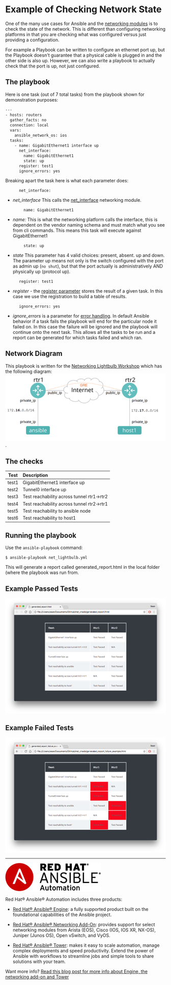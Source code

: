 # Example of Checking Network State
One of the many use cases for Ansible and the [networking modules](http://docs.ansible.com/ansible/latest/list_of_network_modules.html) is to check the state of the network.  This is different than configuring networking platforms in that you are checking what was configured versus just providing a configuration.  

For example a Playbook can  be written to configure an ethernet port up, but the Playbook doesn't guarantee that a physical cable is plugged in and the other side is also up.  However, we can also write a playbook to actually check that the port is up, not just configured.

## The playbook
Here is one task (out of 7 total tasks) from the playbook shown for demonstration purposes:

```
---
- hosts: routers
  gather_facts: no
  connection: local
  vars:
    ansible_network_os: ios
  tasks:
    - name: GigabitEthernet1 interface up
      net_interface:
        name: GigabitEthernet1
        state: up
      register: test1
      ignore_errors: yes
```

Breaking apart the task here is what each parameter does:

```
      net_interface:
```
- *net_interface* This calls the [net_interface](https://docs.ansible.com/ansible/latest/net_interface_module.html) networking module.
```
        name: GigabitEthernet1
```
- *name:* This is what the networking platform calls the interface, this is dependent on the vendor naming schema and must match what you see from cli commands.  This means this task will execute against GigabitEthernet1
```
        state: up
```
- *state* This parameter has 4 valid choices: present, absent. up and down.  The parameter up means not only is the switch configured with the port as admin up (`no shut`), but that the port actually is administratively AND physically up (protocol up).
```
      register: test1
```
- *register* - the [register parameter](http://docs.ansible.com/ansible/latest/playbooks_conditionals.html#register-variables)  stores the result of a given task.  In this case we use the registration to build a table of results.  
```
      ignore_errors: yes
```
- *ignore_errors* is a parameter for [error handling](http://docs.ansible.com/ansible/latest/playbooks_error_handling.html).  In default Ansible behavior if a task fails the playbook will end for the particular node it failed on.  In this case the failure will be ignored and the playbook will continue onto the next task.  This allows all the tasks to be run and a report can be generated for which tasks failed and which ran.

## Network Diagram
This playbook is written for the [Networking Lightbulb Workshop](https://github.com/network-automation/lightbulb/) which has the following diagram:
![network digram](diagram.png).

## The checks
| Test       | Description                                  |
| ---------- |:---------------------------------------------|
| test1      | GigabitEthernet1 interface up                |
| test2      | Tunnel0 interface up                         |
| test3      | Test reachability across tunnel rtr1->rtr2   |
| test4      | Test reachability across tunnel rtr2->rtr1   |
| test5      | Test reachability to ansible node            |
| test6      | Test reachability to host1                   |

## Running the playbook

Use the `ansible-playbook` command:
```
$ ansible-playbook net_lightbulb.yml
```
This will generate a report called generated_report.html in the local folder (where the playbook was run from.

## Example Passed Tests
![passed example](passed.png)

## Example Failed Tests
![failed example](failed.png)

 ---
![Red Hat Ansible Automation](rh-ansible-automation.png)

Red Hat® Ansible® Automation includes three products:

- [Red Hat® Ansible® Engine](https://www.ansible.com/ansible-engine): a fully supported product built on the foundational capabilities of the Ansible project.

- [Red Hat® Ansible® Networking Add-On](https://www.ansible.com/ansible-engine): provides support for select networking modules from Arista (EOS), Cisco (IOS, IOS XR, NX-OS), Juniper (Junos OS), Open vSwitch, and VyOS.

- [Red Hat® Ansible® Tower](https://www.ansible.com/tower): makes it easy to scale automation, manage complex deployments and speed productivity. Extend the power of Ansible with workflows to streamline jobs and simple tools to share solutions with your team.

Want more info?
[Read this blog post for more info about Engine, the networking add-on and Tower](https://www.ansible.com/blog/red-hat-ansible-automation-engine-vs-tower)
